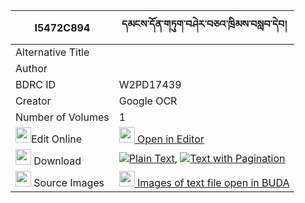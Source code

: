 |I5472C894|དམངས་དོན་གཏུག་བཤེར་བཅའ་ཁྲིམས་བསླབ་དེབ། 
| --- | --- 
|Alternative Title |
|Author | 
|BDRC ID | W2PD17439
|Creator | Google OCR
|Number of Volumes| 1
|<img width="25" src="https://img.icons8.com/color/25/000000/edit-property.png">Edit Online| [<img width="25" src="https://avatars.githubusercontent.com/u/45091458?s=200&v=4"> Open in Editor](http://editor.openpecha.org/I5472C894)
|<img width="25" src="https://img.icons8.com/fluent/48/000000/download-2.png"/>  Download | [![](https://img.icons8.com/color/20/000000/txt.png)Plain Text](https://github.com/Openpecha/I5472C894/releases/download/v2/mang_don_tuksher_chatrim_lab_d_plain_I5472C894.zip), [![](https://img.icons8.com/color/20/000000/txt.png)Text with Pagination](https://github.com/Openpecha/I5472C894/releases/download/v2/mang_don_tuksher_chatrim_lab_d_pages_I5472C894.zip)
|<img width="25" src="https://img.icons8.com/plasticine/100/000000/pictures-folder.png"/>  Source Images | [<img width="25" src="https://library.bdrc.io/icons/BUDA-small.svg"> Images of text file open in BUDA](https://library.bdrc.io/show/bdr:W2PD17439)